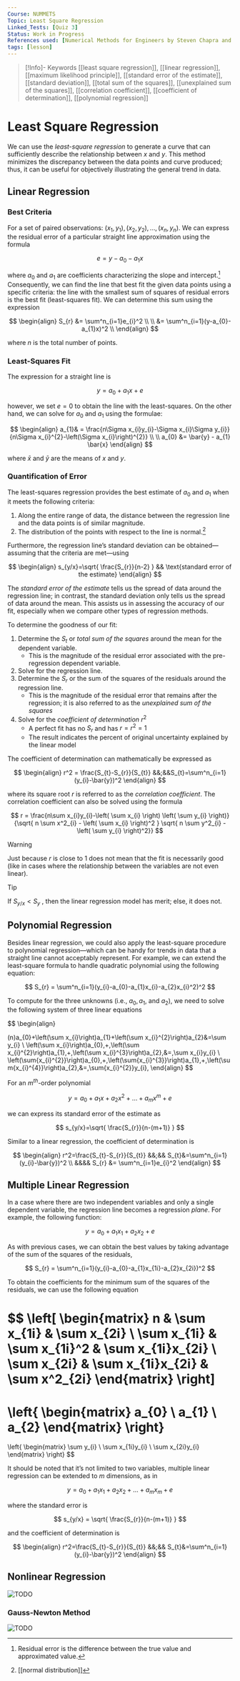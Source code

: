 ```yaml
---
Course: NUMMETS
Topic: Least Square Regression
Linked_Tests: [Quiz 3]
Status: Work in Progress
References used: [Numerical Methods for Engineers by Steven Chapra and Raymond Canale (Chapter 17)]
tags: [lesson]
---
```


> [!Info]- Keywords
[[least square regression]], [[linear regression]], [[maximum likelihood principle]], [[standard error of the estimate]], [[standard deviation]], [[total sum of the squares]], [[unexplained sum of the squares]], [[correlation coefficient]], [[coefficient of determination]], [[polynomial regression]]

# Least Square Regression

We can use the *least-square regression* to generate a curve that can sufficiently describe the relationship between $x$ and $y$. This method minimizes the discrepancy between the data points and curve produced; thus, it can be useful for objectively illustrating the general trend in data.

## Linear Regression

### Best Criteria

For a set of paired observations: $(x_{1},y_{1}),(x_{2},y_{2}),\dots,(x_{{n}},y_{n})$. We can express the residual error of a particular straight line approximation using the formula

$$
e=y-a_{0}-a_{1}x
$$

where $a_{0}$ and $a_{1}$ are coefficients characterizing the slope and intercept.[^res_errors] Consequently, we can find the line that best fit the given data points using a specific criteria: the line with the smallest sum of squares of residual errors is the best fit (least-squares fit). We can determine this sum using the expression

$$
\begin{align}
S_{r} &= \sum^n_{i=1}e_{i}^2 \\ \\
&= \sum^n_{i=1}(y-a_{0}-a_{1}x)^2 \\
\end{align}
$$

where $n$ is the total number of points.

### Least-Squares Fit

 The expression for a straight line is

$$
y=a_{0}+a_{1}x+e
$$

however, we set $e=0$ to obtain the line with the least-squares. On the other hand, we can solve for $a_{0}$ and $a_{1}$ using the formulae:

$$
\begin{align}
a_{1}& = \frac{n\Sigma x_{i}y_{i}-\Sigma x_{i}\Sigma y_{i}}{n\Sigma x_{i}^{2}-\left(\Sigma x_{i}\right)^{2}}  \\ \\
a_{0} &= \bar{y} - a_{1} \bar{x}
\end{align}
$$

where $\bar{x}$ and $\bar{y}$ are the means of $x$ and $y$.

### Quantification of Error

The least-squares regression provides the best estimate of $a_{0}$ and $a_{1}$ when it meets the following criteria:

1. Along the entire range of data, the distance between the regression line and the data points is of similar magnitude.
2. The distribution of the points with respect to the line is normal.[^normal]

Furthermore, the regression line’s standard deviation can be obtained—assuming that the criteria are met—using

$$
\begin{align}
s_{y/x}=\sqrt{ \frac{S_{r}}{n-2} } && \text{standard error of the estimate}
\end{align}
$$

The *standard error of the estimate* tells us the spread of data around the regression line; in contrast, the standard deviation only tells us the spread of data around the mean. This assists us in assessing the accuracy of our fit, especially when we compare other types of regression methods.

To determine the goodness of our fit:

1. Determine the $S_{t}$ or *total sum of the squares* around the mean for the dependent variable.
	- This is the magnitude of the residual error associated with the pre-regression dependent variable.
2. Solve for the regression line.
3. Determine the $S_{r}$ or the sum of the squares of the residuals around the regression line.
	- This is the magnitude of the residual error that remains after the regression; it is also referred to as the *unexplained sum of the squares*
4. Solve for the *coefficient of determination* $r^2$
	- A perfect fit has no $S_{r}$ and has $r=r^2=1$
	- The result indicates the percent of original uncertainty explained by the linear model

The coefficient of determination can mathematically be expressed as

$$
\begin{align}
r^2 = \frac{S_{t}-S_{r}}{S_{t}} &&;&&S_{t}=\sum^n_{i=1}(y_{i}-\bar{y})^2
\end{align}
$$

where its square root $r$ is referred to as the *correlation coefficient*. The correlation coefficient can also be solved using the formula

$$
r = \frac{n\sum x_{i}y_{i}-\left( \sum x_{i} \right) \left( \sum y_{i} \right)}{\sqrt{ n \sum x^2_{i} - \left( \sum x_{i} \right)^2 } \sqrt{ n \sum y^2_{i} - \left( \sum y_{i} \right)^2}}
$$

> [!WARNING]
> Just because $r$ is close to $1$ does not mean that the fit is necessarily good (like in cases where the relationship between the variables are not even linear).

> [!TIP]
> If $S_{y/x} < S_{y}$ , then the linear regression model has merit; else, it does not.

## Polynomial Regression

Besides linear regression, we could also apply the least-square procedure to polynomial regression—which can be handy for trends in data that a straight line cannot acceptably represent. For example, we can extend the least-square formula to handle quadratic polynomial using the following equation:

$$
S_{r} = \sum^n_{i=1}(y_{i}-a_{0}-a_{1}x_{i}-a_{2}x_{i}^2)^2
$$

To compute for the three unknowns (i.e., $a_{0},a_{1},$ and $a_{2}$), we need to solve the following system of three linear equations

$$
\begin{align}

(n)a_{0}+\left(\sum x_{i}\right)a_{1}+\left(\sum x_{i}^{2}\right)a_{2}&=\sum y_{i} \\
\left(\sum x_{i}\right)a_{0}\,+\,\left(\sum x_{i}^{2}\right)a_{1}\,+\,\left(\sum x_{i}^{3}\right)a_{2}\,&=\,\sum x_{i}y_{i} \\
\left(\sum{x_{i}^{2}}\right)a_{0}\,+\,\left(\sum{x_{i}^{3}}\right)a_{1}\,+\,\left(\sum{x_{i}^{4}}\right)a_{2}\,&=\,\sum{x_{i}^{2}}y_{i}\,
\end{align}
$$

For an $m^{th}$-order polynomial

$$
y=a_{0}+a_{1}x+a_{2}x^2+\dots+a_{m}x^m+e
$$

we can express its standard error of the estimate as

$$
s_{y/x}=\sqrt{ \frac{S_{r}}{n-(m+1)} }
$$

Similar to a linear regression, the coefficient of determination is

$$
\begin{align}
r^2=\frac{S_{t}-S_{r}}{S_{t}} &&;&& S_{t}&=\sum^n_{i=1}(y_{i}-\bar{y})^2 \\
&&&& S_{r} &= \sum^n_{i=1}e_{i}^2
\end{align}
$$

## Multiple Linear Regression

In a case where there are two independent variables and only a single dependent variable, the regression line becomes a regression *plane*. For example, the following function:

$$
y=a_{0}+a_{1}x_{1}+a_{2}x_{2}+e
$$

As with previous cases, we can obtain the best values by taking advantage of the sum of the squares of the residuals,

$$
S_{r} = \sum^n_{i=1}(y_{i}-a_{0}-a_{1}x_{1i}-a_{2}x_{2i})^2
$$

To obtain the coefficients for the minimum sum of the squares of the residuals, we can use the following equation

$$
\left[
\begin{matrix}
n & \sum x_{1i} & \sum x_{2i}  \\
\sum x_{1i} & \sum x_{1i}^2 & \sum x_{1i}x_{2i} \\
\sum x_{2i} & \sum x_{1i}x_{2i} & \sum x^2_{2i}
\end{matrix}
\right]
=
\left\{ 
\begin{matrix}
a_{0} \\
a_{1} \\
a_{2}
\end{matrix}
\right\}
=
\left\{ 
\begin{matrix}
\sum y_{i} \\
\sum x_{1i}y_{i} \\
\sum x_{2i}y_{i}
\end{matrix}
\right\}
$$

It should be noted that it’s not limited to two variables, multiple linear regression can be extended to $m$ dimensions, as in

$$
y=a_{0}+a_{1}x_{1}+a_{2}x_{2}+\dots+a_{m}x_{m}+e
$$

where the standard error is

$$
s_{y/x} = \sqrt{ \frac{S_{r}}{n-(m+1)} }
$$

and the coefficient of determination is

$$
\begin{align}
r^2=\frac{S_{t}-S_{r}}{S_{t}} &&;&& S_{t}&=\sum^n_{i=1}(y_{i}-\bar{y})^2
\end{align}
$$

## Nonlinear Regression

![TODO](https://bartonfamilylaw.com.au/wp-content/uploads/2018/05/to-do.jpg)

### Gauss-Newton Method

![TODO](https://bartonfamilylaw.com.au/wp-content/uploads/2018/05/to-do.jpg)

[^res_errors]: Residual error is the difference between the true value and approximated value.
[^normal]: [[normal distribution]]
